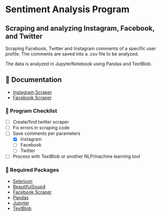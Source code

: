 # Sentiment Analysis Program

## Scraping and analyzing Instagram, Facebook, and Twitter

Scraping Facebook, Twitter and Instagram comments of a specific user profile. The comments are saved into a .csv file to be analyzed.

The data is analyzed in JupyterNotebook using Pandas and TextBlob.

## :page_facing_up: Documentation

- [Instagram Scraper](https://github.com/amyjtech/sentiment_analysis/blob/main/doc/instagram.md)
- [Facebook Scraper](https://github.com/amyjtech/sentiment_analysis/blob/main/doc/fb.md)

### :memo: Program Checklist

- [ ] Create/find twitter scraper
- [ ] Fix errors in scraping code
- [ ] Save comments per parameters
  - [x] Instagram
  - [ ] Facebook
  - [ ] Twitter
- [ ] Process with TextBlob or another NLP/machine learning tool

### :pushpin: Required Packages

- [Selenium](https://selenium-python.readthedocs.io/installation.html#)
- [BeautifulSoup4](https://www.crummy.com/software/BeautifulSoup/bs4/doc/#installing-beautiful-soup)
- [Facebook Scraper](https://pypi.org/project/facebook-scraper/)
- [Pandas](https://pandas.pydata.org/)
- [Jupyter](https://jupyter.org/)
- [TextBlob](https://textblob.readthedocs.io/en/dev/)
